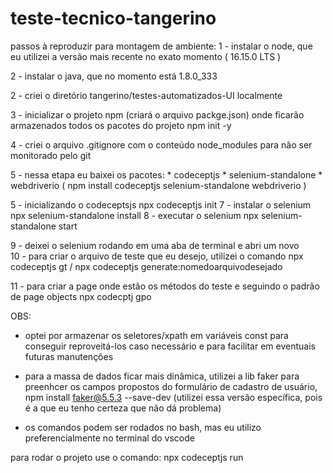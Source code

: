 # teste-tecnico-tangerino

passos à reproduzir para montagem de ambiente: 
1 - instalar o node, que eu utilizei a versão mais recente no exato momento ( 16.15.0 LTS )

2 - instalar o java, que no momento está 1.8.0_333

2 - criei o diretório tangerino/testes-automatizados-UI localmente 

3 - inicializar o projeto npm (criará o arquivo packge.json) onde ficarão armazenados todos os pacotes do projeto
	npm init -y
	
4 - criei o arquivo .gitignore com o conteúdo node_modules para não ser monitorado pelo git

5 - nessa etapa eu baixei os pacotes:
	* codeceptjs
	* selenium-standalone
	* webdriverio
( npm install codeceptjs selenium-standalone webdriverio )

5 - inicializando o codeceptsjs
	npx codeceptjs init
7 - instalar o selenium 
	npx selenium-standalone install
8 - executar o selenium 
	npx selenium-standalone start
		
9 - deixei o selenium rodando em uma aba de terminal e abri um novo  
10 - para criar o arquivo de teste que eu desejo, utilizei o comando
	npx codeceptjs gt / npx codeceptjs generate:nomedoarquivodesejado

11 - para criar a page onde estão os métodos do teste e seguindo o padrão de page objects
	npx codecptj gpo

OBS: 
  - optei por armazenar os seletores/xpath em variáveis const para conseguir reproveitá-los caso necessário e para facilitar em eventuais futuras manutenções 

  - para a massa de dados ficar mais dinâmica, utilizei a lib faker para preenhcer os campos propostos do formulário de cadastro de usuário,
     npm install faker@5.5.3 --save-dev (utilizei essa versão específica, pois é a que eu tenho certeza que não dá problema)
     
  - os comandos podem ser rodados no bash, mas eu utilizo preferencialmente no terminal do vscode


para rodar o projeto use o comando: 
npx codeceptjs run
 



	
